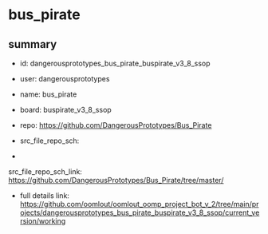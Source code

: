 # bus_pirate
 
## summary 
* id: dangerousprototypes_bus_pirate_buspirate_v3_8_ssop
* user: dangerousprototypes
* name: bus_pirate
* board: buspirate_v3_8_ssop
* repo: https://github.com/DangerousPrototypes/Bus_Pirate



* src_file_repo_sch: 
*
 src_file_repo_sch_link: https://github.com/DangerousPrototypes/Bus_Pirate/tree/master/
* full details link: https://github.com/oomlout/oomlout_oomp_project_bot_v_2/tree/main/projects/dangerousprototypes_bus_pirate_buspirate_v3_8_ssop/current_version/working  






